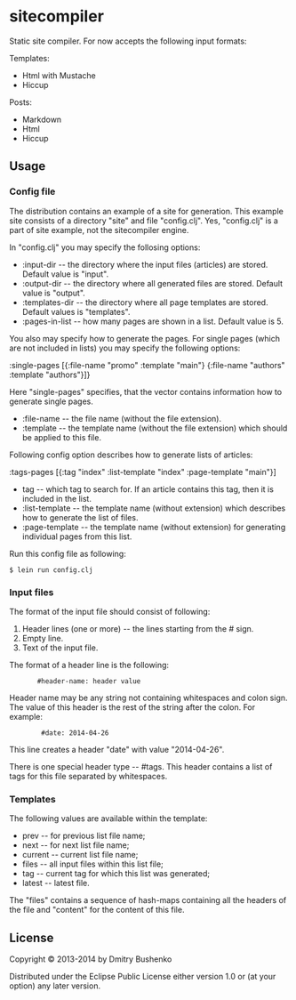 # sitecompiler

Static site compiler. For now accepts the following input formats:

Templates:
* Html with Mustache
* Hiccup

Posts:
* Markdown
* Html
* Hiccup

## Usage

### Config file

The distribution contains an example of a site for generation. This example site consists of a directory "site" and file "config.clj". Yes, "config.clj" is a part of site example, not the sitecompiler engine.

In "config.clj"  you may specify the follosing options:

* :input-dir -- the directory where the input files (articles) are stored. Default value is "input".
* :output-dir -- the directory where all generated files are stored. Default value is "output".
* :templates-dir -- the directory where all page templates are stored. Default values is "templates".
* :pages-in-list -- how many pages are shown in a list. Default value is 5.

You also may specify how to generate the pages. For single pages (which are not included in lists) you may specify the following options:

 :single-pages [{:file-name "promo"
                 :template "main"}
                {:file-name "authors"
                :template "authors"}]}

Here "single-pages" specifies, that the vector contains information how to generate single pages.		

* :file-name -- the file name (without the file extension).
* :template -- the template name (without the file extension) which should be applied to this file.

Following config option describes how to generate lists of articles:

 :tags-pages [{:tag "index"
               :list-template "index"
               :page-template "main"}]

* tag -- which tag to search for. If an article contains this tag, then it is included in the list.	       
* :list-template -- the template name (without extension) which describes how to generate the list of files.
* :page-template -- the template name (without extension) for generating individual pages from this list.

Run this config file as following:

	$ lein run config.clj

### Input files
	
The format of the input file should consist of following:

1. Header lines (one or more) -- the lines starting from the # sign.
2. Empty line.
3. Text of the input file.

The format of a header line is the following:

    	   #header-name: header value

Header name may be any string not containing whitespaces and colon sign. The value of this header is the rest of the string after the colon. For example:

       	    #date: 2014-04-26

This line creates a header "date" with value "2014-04-26".

There is one special header type -- #tags. This header contains a list of tags for this file separated by whitespaces.

### Templates

The following values are available within the template:

* prev -- for previous list file name;
* next -- for next list file name;
* current -- current list file name;
* files -- all input files within this list file;
* tag -- current tag for which this list was generated;
* latest -- latest file.

The "files" contains a sequence of hash-maps containing all the headers of the file and "content" for the content of this file.

## License

Copyright © 2013-2014 by Dmitry Bushenko

Distributed under the Eclipse Public License either version 1.0 or (at
your option) any later version.
